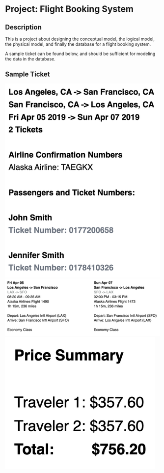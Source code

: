 # Project: Flight Booking System

## Description

This is a project about designing the conceptual model, the logical model, the
physical model, and finally the database for a flight booking system.

A sample ticket can be found below, and should be sufficient for modeling the
data in the database.

## Sample Ticket

![Image 1](./img/1.png) ![Image 2](./img/2.png) ![Image 3](./img/3.png)
